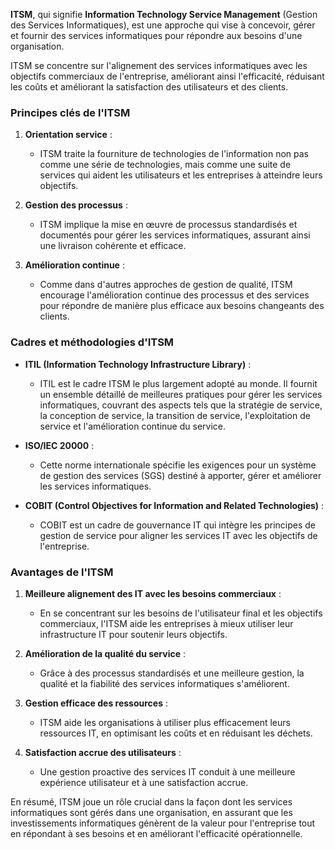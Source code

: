 **ITSM**, qui signifie **Information Technology Service Management** (Gestion des Services Informatiques), est une approche qui vise à concevoir, gérer et fournir des services informatiques pour répondre aux besoins d'une organisation. 

ITSM se concentre sur l'alignement des services informatiques avec les objectifs commerciaux de l'entreprise, améliorant ainsi l'efficacité, réduisant les coûts et améliorant la satisfaction des utilisateurs et des clients.

### Principes clés de l'ITSM

1. **Orientation service** :
   - ITSM traite la fourniture de technologies de l'information non pas comme une série de technologies, mais comme une suite de services qui aident les utilisateurs et les entreprises à atteindre leurs objectifs.

2. **Gestion des processus** :
   - ITSM implique la mise en œuvre de processus standardisés et documentés pour gérer les services informatiques, assurant ainsi une livraison cohérente et efficace.

3. **Amélioration continue** :
   - Comme dans d'autres approches de gestion de qualité, ITSM encourage l'amélioration continue des processus et des services pour répondre de manière plus efficace aux besoins changeants des clients.

### Cadres et méthodologies d'ITSM

- **ITIL (Information Technology Infrastructure Library)** :
  - ITIL est le cadre ITSM le plus largement adopté au monde. Il fournit un ensemble détaillé de meilleures pratiques pour gérer les services informatiques, couvrant des aspects tels que la stratégie de service, la conception de service, la transition de service, l'exploitation de service et l'amélioration continue du service.

- **ISO/IEC 20000** :
  - Cette norme internationale spécifie les exigences pour un système de gestion des services (SGS) destiné à apporter, gérer et améliorer les services informatiques.

- **COBIT (Control Objectives for Information and Related Technologies)** :
  - COBIT est un cadre de gouvernance IT qui intègre les principes de gestion de service pour aligner les services IT avec les objectifs de l'entreprise.

### Avantages de l'ITSM

1. **Meilleure alignement des IT avec les besoins commerciaux** :
   - En se concentrant sur les besoins de l'utilisateur final et les objectifs commerciaux, l'ITSM aide les entreprises à mieux utiliser leur infrastructure IT pour soutenir leurs objectifs.

2. **Amélioration de la qualité du service** :
   - Grâce à des processus standardisés et une meilleure gestion, la qualité et la fiabilité des services informatiques s'améliorent.

3. **Gestion efficace des ressources** :
   - ITSM aide les organisations à utiliser plus efficacement leurs ressources IT, en optimisant les coûts et en réduisant les déchets.

4. **Satisfaction accrue des utilisateurs** :
   - Une gestion proactive des services IT conduit à une meilleure expérience utilisateur et à une satisfaction accrue.

En résumé, ITSM joue un rôle crucial dans la façon dont les services informatiques sont gérés dans une organisation, en assurant que les investissements informatiques génèrent de la valeur pour l'entreprise tout en répondant à ses besoins et en améliorant l'efficacité opérationnelle.